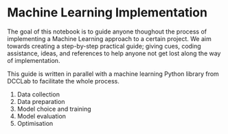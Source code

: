 # Machine Learning Implementation

The goal of this notebook is to guide anyone thoughout the process of implementing a Machine Learning approach to a certain project. We aim towards creating a step-by-step practical guide; giving cues, coding assistance, ideas, and references to help anyone not get lost along the way of implementation. 

This guide is written in parallel with a machine learning Python library from DCCLab to facilitate the whole process.

1. Data collection
2. Data preparation
3. Model choice and training
4. Model evaluation
5. Optimisation


